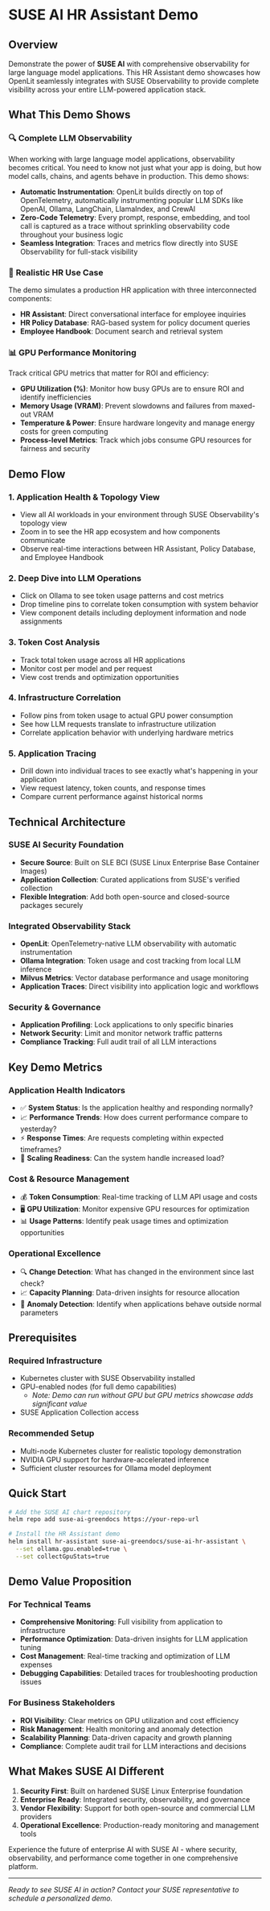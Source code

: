 # SUSE AI HR Assistant Demo

## Overview

Demonstrate the power of **SUSE AI** with comprehensive observability for large language model applications. This HR Assistant demo showcases how OpenLit seamlessly integrates with SUSE Observability to provide complete visibility across your entire LLM-powered application stack.

## What This Demo Shows

### 🔍 **Complete LLM Observability**
When working with large language model applications, observability becomes critical. You need to know not just what your app is doing, but how model calls, chains, and agents behave in production. This demo shows:

- **Automatic Instrumentation**: OpenLit builds directly on top of OpenTelemetry, automatically instrumenting popular LLM SDKs like OpenAI, Ollama, LangChain, LlamaIndex, and CrewAI
- **Zero-Code Telemetry**: Every prompt, response, embedding, and tool call is captured as a trace without sprinkling observability code throughout your business logic
- **Seamless Integration**: Traces and metrics flow directly into SUSE Observability for full-stack visibility

### 🏢 **Realistic HR Use Case**
The demo simulates a production HR application with three interconnected components:
- **HR Assistant**: Direct conversational interface for employee inquiries
- **HR Policy Database**: RAG-based system for policy document queries  
- **Employee Handbook**: Document search and retrieval system

### 📊 **GPU Performance Monitoring**
Track critical GPU metrics that matter for ROI and efficiency:
- **GPU Utilization (%)**: Monitor how busy GPUs are to ensure ROI and identify inefficiencies
- **Memory Usage (VRAM)**: Prevent slowdowns and failures from maxed-out VRAM
- **Temperature & Power**: Ensure hardware longevity and manage energy costs for green computing
- **Process-level Metrics**: Track which jobs consume GPU resources for fairness and security

## Demo Flow

### 1. **Application Health & Topology View**
- View all AI workloads in your environment through SUSE Observability's topology view
- Zoom in to see the HR app ecosystem and how components communicate
- Observe real-time interactions between HR Assistant, Policy Database, and Employee Handbook

### 2. **Deep Dive into LLM Operations**
- Click on Ollama to see token usage patterns and cost metrics
- Drop timeline pins to correlate token consumption with system behavior
- View component details including deployment information and node assignments

### 3. **Token Cost Analysis**
- Track total token usage across all HR applications
- Monitor cost per model and per request
- View cost trends and optimization opportunities

### 4. **Infrastructure Correlation**  
- Follow pins from token usage to actual GPU power consumption
- See how LLM requests translate to infrastructure utilization
- Correlate application behavior with underlying hardware metrics

### 5. **Application Tracing**
- Drill down into individual traces to see exactly what's happening in your application
- View request latency, token counts, and response times
- Compare current performance against historical norms

## Technical Architecture

### **SUSE AI Security Foundation**
- **Secure Source**: Built on SLE BCI (SUSE Linux Enterprise Base Container Images)
- **Application Collection**: Curated applications from SUSE's verified collection
- **Flexible Integration**: Add both open-source and closed-source packages securely

### **Integrated Observability Stack**
- **OpenLit**: OpenTelemetry-native LLM observability with automatic instrumentation
- **Ollama Integration**: Token usage and cost tracking from local LLM inference
- **Milvus Metrics**: Vector database performance and usage monitoring  
- **Application Traces**: Direct visibility into application logic and workflows

### **Security & Governance**
- **Application Profiling**: Lock applications to only specific binaries
- **Network Security**: Limit and monitor network traffic patterns
- **Compliance Tracking**: Full audit trail of all LLM interactions

## Key Demo Metrics

### **Application Health Indicators**
- ✅ **System Status**: Is the application healthy and responding normally?
- 📈 **Performance Trends**: How does current performance compare to yesterday?
- ⚡ **Response Times**: Are requests completing within expected timeframes?
- 🔄 **Scaling Readiness**: Can the system handle increased load?

### **Cost & Resource Management**  
- 💰 **Token Consumption**: Real-time tracking of LLM API usage and costs
- 🖥️ **GPU Utilization**: Monitor expensive GPU resources for optimization
- 📊 **Usage Patterns**: Identify peak usage times and optimization opportunities

### **Operational Excellence**
- 🔍 **Change Detection**: What has changed in the environment since last check?
- 📈 **Capacity Planning**: Data-driven insights for resource allocation
- 🚨 **Anomaly Detection**: Identify when applications behave outside normal parameters

## Prerequisites

### **Required Infrastructure**
- Kubernetes cluster with SUSE Observability installed
- GPU-enabled nodes (for full demo capabilities)
  - *Note: Demo can run without GPU but GPU metrics showcase adds significant value*
- SUSE Application Collection access

### **Recommended Setup**
- Multi-node Kubernetes cluster for realistic topology demonstration
- NVIDIA GPU support for hardware-accelerated inference
- Sufficient cluster resources for Ollama model deployment

## Quick Start

```bash
# Add the SUSE AI chart repository
helm repo add suse-ai-greendocs https://your-repo-url

# Install the HR Assistant demo
helm install hr-assistant suse-ai-greendocs/suse-ai-hr-assistant \
  --set ollama.gpu.enabled=true \
  --set collectGpuStats=true
```

## Demo Value Proposition

### **For Technical Teams**
- **Comprehensive Monitoring**: Full visibility from application to infrastructure
- **Performance Optimization**: Data-driven insights for LLM application tuning  
- **Cost Management**: Real-time tracking and optimization of LLM expenses
- **Debugging Capabilities**: Detailed traces for troubleshooting production issues

### **For Business Stakeholders**  
- **ROI Visibility**: Clear metrics on GPU utilization and cost efficiency
- **Risk Management**: Health monitoring and anomaly detection
- **Scalability Planning**: Data-driven capacity and growth planning
- **Compliance**: Complete audit trail for LLM interactions and decisions

## What Makes SUSE AI Different

1. **Security First**: Built on hardened SUSE Linux Enterprise foundation
2. **Enterprise Ready**: Integrated security, observability, and governance
3. **Vendor Flexibility**: Support for both open-source and commercial LLM providers
4. **Operational Excellence**: Production-ready monitoring and management tools

Experience the future of enterprise AI with SUSE AI - where security, observability, and performance come together in one comprehensive platform.

---

*Ready to see SUSE AI in action? Contact your SUSE representative to schedule a personalized demo.*